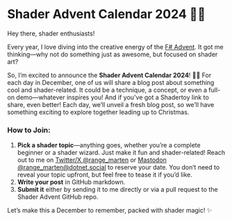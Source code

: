 # Shader Advent Calendar 2024 🎨✨

Hey there, shader enthusiasts!

Every year, I love diving into the creative energy of the [F# Advent](https://sergeytihon.com/fsadvent/). It got me thinking—why not do something just as awesome, but focused on shader art?

So, I’m excited to announce the **Shader Advent Calendar 2024**! 🎅🎄 For each day in December, one of us will share a blog post about something cool and shader-related. It could be a technique, a concept, or even a full-on demo—whatever inspires you! And if you've got a Shadertoy link to share, even better! Each day, we’ll unveil a fresh blog post, so we’ll have something exciting to explore together leading up to Christmas.

### How to Join:

1. **Pick a shader topic**—anything goes, whether you’re a complete beginner or a shader wizard. Just make it fun and shader-related! Reach out to me on [Twitter/X @range_marten](https://x.com/range_marten) or [Mastodon @range_marten@dotnet.social](https://dotnet.social/@range_marten) to reserve your date. You don’t need to reveal your topic upfront, but feel free to tease it if you’d like.
2. **Write your post** in GitHub markdown.
3. **Submit it** either by sending it to me directly or via a pull request to the Shader Advent GitHub repo.

Let’s make this a December to remember, packed with shader magic! ✨
